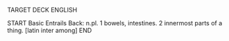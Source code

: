 TARGET DECK
ENGLISH

START
Basic
Entrails
Back: n.pl. 1 bowels, intestines. 2 innermost parts of a thing. [latin inter among]
END
